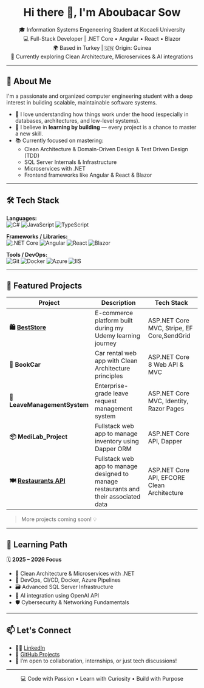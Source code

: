 <h1 align="center">Hi there 👋, I'm Aboubacar Sow</h1>

<p align="center">
  🎓 Information Systems Engeneering Student at Kocaeli University <br/>
  💻 Full-Stack Developer | .NET Core • Angular • React • Blazor <br/>
  🌍 Based in Turkey | 🇬🇳 Origin: Guinea <br/>
  🔭 Currently exploring Clean Architecture, Microservices & AI integrations
</p>

---

## 🚀 About Me

I'm a passionate and organized computer engineering student with a deep interest in building scalable, maintainable software systems.

- 🧠 I love understanding how things work under the hood (especially in databases, architectures, and low-level systems).
- 🧩 I believe in **learning by building** — every project is a chance to master a new skill.
- 📚 Currently focused on mastering:
  - Clean Architecture & Domain-Driven Design & Test Driven Design (TDD)
  - SQL Server Internals & Infrastructure
  - Microservices with .NET
  - Frontend frameworks like Angular & React & Blazor

---

## 🛠️ Tech Stack

**Languages:**  
![C#](https://img.shields.io/badge/C%23-239120?style=flat&logo=c-sharp&logoColor=white)
![JavaScript](https://img.shields.io/badge/JavaScript-F7DF1E?style=flat&logo=javascript&logoColor=black)
![TypeScript](https://img.shields.io/badge/TypeScript-3178C6?style=flat&logo=typescript&logoColor=white)

**Frameworks / Libraries:**  
![.NET Core](https://img.shields.io/badge/.NET-512BD4?style=flat&logo=dotnet&logoColor=white)
![Angular](https://img.shields.io/badge/Angular-DD0031?style=flat&logo=angular&logoColor=white)
![React](https://img.shields.io/badge/React-20232A?style=flat&logo=react&logoColor=61DAFB)
![Blazor](https://img.shields.io/badge/Blazor-512BD4?style=flat&logo=blazor&logoColor=white)

**Tools / DevOps:**  
![Git](https://img.shields.io/badge/Git-F05032?style=flat&logo=git&logoColor=white)
![Docker](https://img.shields.io/badge/Docker-2496ED?style=flat&logo=docker&logoColor=white)
![Azure](https://img.shields.io/badge/Azure-0078D4?style=flat&logo=microsoft-azure&logoColor=white)
![IIS](https://img.shields.io/badge/IIS-0078D4?style=flat&logo=windows&logoColor=white)

---

## 🧩 Featured Projects

| Project | Description | Tech Stack |
|--------|-------------|------------|
| **🛍️ [BestStore](https://github.com/AboubacarSow/BestStore)** | E-commerce platform built during my Udemy learning journey | ASP.NET Core MVC, Stripe, EF Core,SendGrid |
| **🧳 BookCar** | Car rental web app with Clean Architecture principles | ASP.NET Core 8 Web API & MVC |
| **📂 LeaveManagementSystem** | Enterprise-grade leave request management system | ASP.NET Core MVC, Identity, Razor Pages |
| **📦 MediLab_Project** | Fullstack web app to manage inventory using Dapper ORM | ASP.NET Core API, Dapper |
| **🍽️ [Restaurants API](https://github.com/AboubacarSow/Restaurants)** | Fullstack web app to manage designed to manage restaurants and their associated data | ASP.NET Core API, EFCORE Clean Architecture |

> More projects coming soon! 💡

---

## 🧠 Learning Path

🗓️ **2025 – 2026 Focus**  
- 📐 Clean Architecture & Microservices with .NET  
- 🔧 DevOps, CI/CD, Docker, Azure Pipelines
- 🗃️ Advanced SQL Server Infrastructure  
- 🧬 AI integration using OpenAI API  
- 🛡️ Cybersecurity & Networking Fundamentals  

---

## 📫 Let's Connect

- 🧑‍💼 [LinkedIn](https://linkedin.com/in/aboubacar-sow-853a7b25b)
- 📂 [GitHub Projects](https://github.com/AboubacarSow?tab=repositories)
- 📝 I’m open to collaboration, internships, or just tech discussions!

---

<p align="center">
  💻 Code with Passion • Learn with Curiosity • Build with Purpose
</p>




<!---
AboubacarSow/AboubacarSow is a ✨ special ✨ repository because its `README.md` (this file) appears on your GitHub profile.
You can click the Preview link to take a look at your changes.
--->
